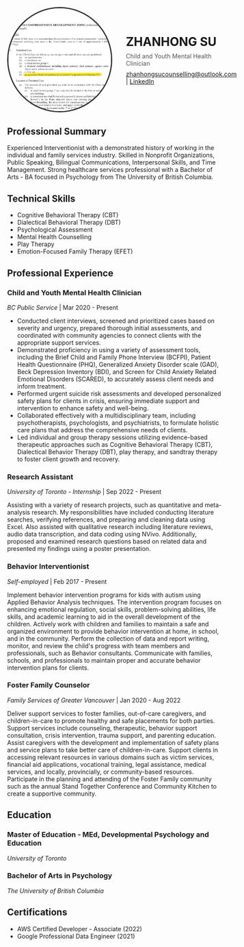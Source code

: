 <div style="display: flex; align-items: center; margin-bottom: 2rem;">
  <img src="ZONING.jpg" alt="ZHANHONG PHOTO" style="width: 240px; height: 240px; border-radius: 50%; object-fit: cover; border: 3px solid #333; margin-right: 2rem;">
  <div>
    <h1 style="margin: 0;">ZHANHONG SU</h1>
    <p style="margin: 0.5rem 0; color: #555;">Child and Youth Mental Health Clinician</p>
    <p style="margin: 0; font-size: 0.9rem;">
      <a href="mailto:zhanhongsucounselling@outlook.com">zhanhongsucounselling@outlook.com</a> | 
      <a href="https://www.linkedin.com/in/viola-su-b67143166/">LinkedIn</a> 
    </p>
  </div>
</div>

## Professional Summary
Experienced Interventionist with a demonstrated history of working in the individual and family services industry. Skilled in Nonprofit Organizations, Public Speaking, Bilingual Communications, Interpersonal Skills, and Time Management. Strong healthcare services professional with a Bachelor of Arts - BA focused in Psychology from The University of British Columbia.

## Technical Skills
- Cognitive Behavioral Therapy (CBT)
- Dialectical Behavioral Therapy (DBT)
- Psychological Assessment
- Mental Health Counselling
- Play Therapy
- Emotion-Focused Family Therapy (EFET)

## Professional Experience

### Child and Youth Mental Health Clinician  
*BC Public Service* | Mar 2020 - Present  
- Conducted client interviews, screened and prioritized cases based on severity and urgency, prepared thorough initial assessments, and coordinated with community agencies to connect clients with the appropriate support services.
- Demonstrated proficiency in using a variety of assessment tools, including the Brief Child and Family Phone Interview (BCFPI), Patient Health Questionnaire (PHQ), Generalized Anxiety Disorder scale (GAD), Beck Depression Inventory (BDI), and Screen for Child Anxiety Related Emotional Disorders (SCARED), to accurately assess client needs and inform treatment.
- Performed urgent suicide risk assessments and developed personalized safety plans for clients in crisis, ensuring immediate support and intervention to enhance safety and well-being.
- Collaborated effectively with a multidisciplinary team, including psychotherapists, psychologists, and psychiatrists, to formulate holistic care plans that address the comprehensive needs of clients.
- Led individual and group therapy sessions utilizing evidence-based therapeutic approaches such as Cognitive Behavioral Therapy (CBT), Dialectical Behavior Therapy (DBT), play therapy, and sandtray therapy to foster client growth and recovery.

### Research Assistant 
*University of Toronto - Internship* | Sep 2022 - Present 

Assisting with a variety of research projects, such as quantitative and meta-analysis research. My responsibilities have included conducting literature searches, verifying references, and preparing and cleaning data using Excel. Also assisted with qualitative research including literature reviews, audio data transcription, and data coding using NVivo. Additionally, proposed and examined research questions based on related data and presented my findings using a poster presentation.

### Behavior Interventionist 
*Self-employed* | Feb 2017 - Present

Implement behavior intervention programs for kids with autism using Applied Behavior Analysis techniques. The intervention program focuses on enhancing emotional regulation, social skills, problem-solving abilities, life skills, and academic learning to aid in the overall development of the children. Actively work with children and families to maintain a safe and organized environment to provide behavior intervention at home, in school, and in the community. Perform the collection of data and report writing, monitor, and review the child's progress with team members and professionals, such as Behavior consultants. Communicate with families, schools, and professionals to maintain proper and accurate behavior intervention plans for clients.

### Foster Family Counselor
*Family Services of Greater Vancouver* | Jan 2020 - Aug 2022

Deliver support services to foster families, out-of-care caregivers, and children-in-care to promote healthy and safe placements for both parties. Support services include counseling, therapeutic, behavior support consultation, crisis intervention, trauma support, and parenting education. Assist caregivers with the development and implementation of safety plans and service plans to take better care of children-in-care. Support clients in accessing relevant resources in various domains such as victim services, financial aid applications, vocational training, legal assistance, medical services, and locally, provincially, or community-based resources. Participate in the planning and attending of the Foster Family community such as the annual Stand Together Conference and Community Kitchen to create a supportive community.

## Education

### Master of Education - MEd, Developmental Psychology and Education
*University of Toronto* 

### Bachelor of Arts in Psychology  
*The University of British Columbia* 

## Certifications
- AWS Certified Developer - Associate (2022)
- Google Professional Data Engineer (2021)
